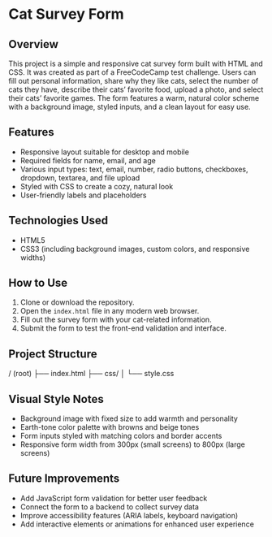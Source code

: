 # Cat Survey Form

## Overview
This project is a simple and responsive cat survey form built with HTML and CSS. It was created as part of a FreeCodeCamp test challenge.
Users can fill out personal information, share why they like cats, select the number of cats they have, describe their cats’ favorite food, upload a photo, and select their cats’ favorite games.
The form features a warm, natural color scheme with a background image, styled inputs, and a clean layout for easy use.

## Features
- Responsive layout suitable for desktop and mobile  
- Required fields for name, email, and age  
- Various input types: text, email, number, radio buttons, checkboxes, dropdown, textarea, and file upload  
- Styled with CSS to create a cozy, natural look  
- User-friendly labels and placeholders  

## Technologies Used
- HTML5  
- CSS3 (including background images, custom colors, and responsive widths)  

## How to Use
1. Clone or download the repository.  
2. Open the `index.html` file in any modern web browser.  
3. Fill out the survey form with your cat-related information.  
4. Submit the form to test the front-end validation and interface.

## Project Structure
/ (root)
├── index.html
├── css/
│ └── style.css

## Visual Style Notes
- Background image with fixed size to add warmth and personality  
- Earth-tone color palette with browns and beige tones  
- Form inputs styled with matching colors and border accents  
- Responsive form width from 300px (small screens) to 800px (large screens)  

## Future Improvements
- Add JavaScript form validation for better user feedback  
- Connect the form to a backend to collect survey data  
- Improve accessibility features (ARIA labels, keyboard navigation)  
- Add interactive elements or animations for enhanced user experience  

